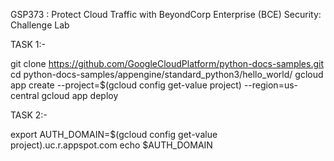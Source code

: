 GSP373 :  Protect Cloud Traffic with BeyondCorp Enterprise (BCE) Security: Challenge Lab 

TASK 1:-

git clone https://github.com/GoogleCloudPlatform/python-docs-samples.git
cd python-docs-samples/appengine/standard_python3/hello_world/
gcloud app create --project=$(gcloud config get-value project) --region=us-central
gcloud app deploy


TASK 2:-

export AUTH_DOMAIN=$(gcloud config get-value project).uc.r.appspot.com
echo $AUTH_DOMAIN

